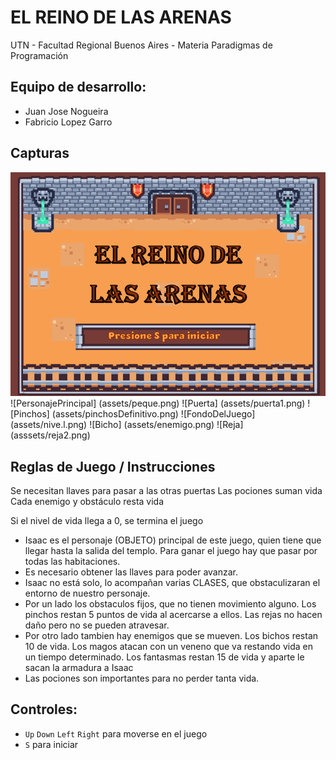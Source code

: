 #  EL REINO DE LAS ARENAS

UTN - Facultad Regional Buenos Aires - Materia Paradigmas de Programación

## Equipo de desarrollo: 

- Juan Jose Nogueira
- Fabricio Lopez Garro
  
## Capturas 

![Pantalla de carga](assets/pantallaDeCarga.png)
![PersonajePrincipal] (assets/peque.png)
![Puerta] (assets/puerta1.png)
![Pinchos] (assets/pinchosDefinitivo.png)
![FondoDelJuego] (assets/nive.l.png)
![Bicho] (assets/enemigo.png)
![Reja] (asssets/reja2.png)

## Reglas de Juego / Instrucciones

Se necesitan llaves para pasar a las otras puertas
Las pociones suman vida
Cada enemigo y obstáculo resta vida

Si el nivel de vida llega a 0, se termina el juego

- Isaac es el personaje (OBJETO) principal de este juego, quien tiene que llegar hasta la salida del templo. Para ganar el juego hay que pasar por todas las habitaciones.
- Es necesario obtener las llaves para poder avanzar.
- Isaac no está solo, lo acompañan varias CLASES, que obstaculizaran el entorno de nuestro personaje.
- Por un lado los obstaculos fijos, que no tienen movimiento alguno. Los pinchos restan 5 puntos de vida al acercarse a ellos. Las rejas no hacen daño pero no se pueden atravesar.
- Por otro lado tambien hay enemigos que se mueven. Los bichos restan 10 de vida. Los magos atacan con un veneno que va restando vida en un tiempo determinado. Los fantasmas restan 15 de vida y aparte le sacan la armadura a Isaac
- Las pociones son importantes para no perder tanta vida.
## Controles:

- `Up` `Down` `Left` `Right` para moverse en el juego
- `S` para iniciar

